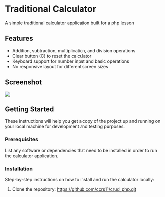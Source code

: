 # Traditional Calculator

A simple traditional calculator application built for a php lesson 

## Features

- Addition, subtraction, multiplication, and division operations
- Clear button (C) to reset the calculator
- Keyboard support for number input and basic operations
- No responsive layout for different screen sizes

## Screenshot



![](/var/www/html/SpUkT01-069/php_notes/calculadora/img.png)

## Getting Started

These instructions will help you get a copy of the project up and running on your local machine for development and testing purposes.

### Prerequisites

List any software or dependencies that need to be installed in order to run the calculator application.

### Installation

Step-by-step instructions on how to install and run the calculator locally:

1. Clone the repository: https://github.com/ccrs11/crud_php.git

